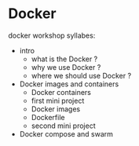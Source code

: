 # Docker
docker workshop
syllabes: 
- intro
   - what is the Docker ?
   - why we use Docker ?
   - where we should use Docker ?
- Docker images and containers
   - Docker containers
   - first mini project
   - Docker images
   - Dockerfile
   - second mini project
- Docker compose and swarm
